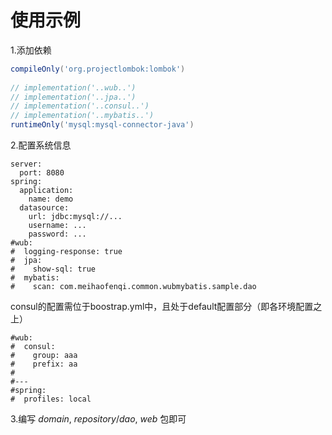 使用示例
==========

1.添加依赖

```groovy
compileOnly('org.projectlombok:lombok')
	
// implementation('..wub..')
// implementation('..jpa..')
// implementation('..consul..')
// implementation('..mybatis..')
runtimeOnly('mysql:mysql-connector-java')	
```

2.配置系统信息

```
server:
  port: 8080
spring:
  application:
    name: demo
  datasource:
    url: jdbc:mysql://...
    username: ...
    password: ...
#wub:
#  logging-response: true
#  jpa:
#    show-sql: true
#  mybatis:
#    scan: com.meihaofenqi.common.wubmybatis.sample.dao
```
consul的配置需位于boostrap.yml中，且处于default配置部分（即各环境配置之上）
```
#wub:
#  consul:
#    group: aaa
#    prefix: aa
#
#---
#spring:
#  profiles: local
```

3.编写 *domain*, *repository*/*dao*, *web* 包即可
